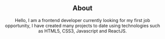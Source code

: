 <div align="center">

## About
Hello, I am a frontend developer currently looking for my first job opportunity, I have created many projects to date using technologies such as HTML5, CSS3, Javascript and ReactJS.

<div>
